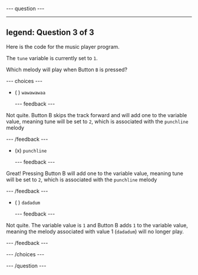 
--- question ---

---
legend: Question 3 of 3
---

Here is the code for the music player program.



The `tune` variable is currently set to `1`.

Which melody will play when Button `B` is pressed?


--- choices ---

- ( ) `wawawawaa`
  
  --- feedback ---
  
Not quite. Button B skips the track forward and will add one to the variable value, meaning tune will be set to `2`, which is associated with the `punchline` melody

  --- /feedback ---

- (x) `punchline`

  --- feedback ---

Great! Pressing Button B will add one to the variable value, meaning tune will be set to `2`, which is associated with the `punchline` melody

  --- /feedback ---

- ( ) `dadadum`

  --- feedback ---

Not quite. The variable value is `1` and Button B adds `1` to the variable value, meaning the melody associated with value 1 (`dadadum`) will no longer play.

  --- /feedback ---

--- /choices ---

--- /question ---
